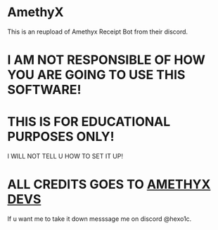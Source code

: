 # AmethyX
This is an reupload of Amethyx Receipt Bot from their discord.
# I AM NOT RESPONSIBLE OF HOW YOU ARE GOING TO USE THIS SOFTWARE! 
# THIS IS FOR EDUCATIONAL PURPOSES ONLY! 
I WILL NOT TELL U HOW TO SET IT UP!
# ALL CREDITS GOES TO [AMETHYX DEVS](https://amethyx.net/)
If u want me to take it down messsage me on discord @hexo1c.
